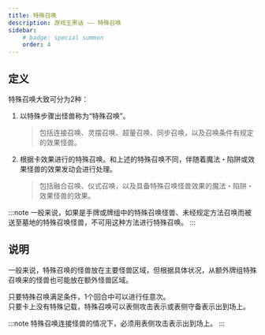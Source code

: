 ```yaml
---
title: 特殊召唤
description: 游戏王黑话 —— 特殊召唤
sidebar:
    # badge: special summon
    order: 4
---
```


## 定义

特殊召唤大致可分为2种：

1. 以特殊步骤出怪兽称为“特殊召唤”。
   >包括连接召唤、灵摆召唤、超量召唤、同步召唤，以及召唤条件有规定的效果怪兽。
2. 根据卡效果进行的特殊召唤。和上述的特殊召唤不同，伴随着魔法・陷阱或效果怪兽的效果发动会进行处理。
   >包括融合召唤、仪式召唤，以及具备特殊召唤怪兽效果的魔法・陷阱・效果怪兽的效果。

:::note
一般来说，如果是手牌或牌组中的特殊召唤怪兽、未经规定方法召唤而被送至墓地的特殊召唤怪兽，不可用这种方法进行特殊召唤。
:::

## 说明

一般来说，特殊召唤的怪兽放在主要怪兽区域，但根据具体状况，从额外牌组特殊召唤来的怪兽也可能放在额外怪兽区域。

只要特殊召唤满足条件，1个回合中可以进行任意次。  
只要卡上没有特殊记载，特殊召唤可以表侧攻击表示或表侧守备表示出到场上。

:::note
特殊召唤连接怪兽的情况下，必须用表侧攻击表示出到场上。
:::
